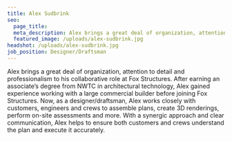 ```yaml
---
title: Alex Sudbrink
seo:
  page_title:
  meta_description: Alex brings a great deal of organization, attention to detail and professionalism to his collaborative role at Fox Structures.
  featured_image: /uploads/alex-sudbrink.jpg
headshot: /uploads/alex-sudbrink.jpg
job_position: Designer/Draftsman
---
```


Alex brings a great deal of organization, attention to detail and professionalism to his collaborative role at Fox Structures. After earning an associate’s degree from NWTC in architectural technology, Alex gained experience working with a large commercial builder before joining Fox Structures. Now, as a designer/draftsman, Alex works closely with customers, engineers and crews to assemble plans, create 3D renderings, perform on-site assessments and more. With a synergic approach and clear communication, Alex helps to ensure both customers and crews understand the plan and execute it accurately.